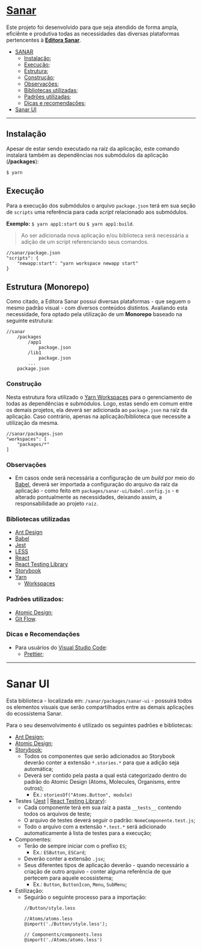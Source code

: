 # [Sanar](https://www.editorasanar.com.br/)
Este projeto foi desenvolvido para que seja atendido de forma ampla, eficiênte e produtiva todas as necessidades das diversas plataformas pertencentes à [**Editora Sanar**](https://www.editorasanar.com.br/).

- [SANAR](#)
	- [Instalação](#instalacao);
	- [Execução](#execucao);
	- [Estrutura](#estrutura);
	- [Construção](#construcao);
	- [Observações](#observações);
	- [Bibliotecas utilizadas](#bibliotecas-utilizadas);
	- [Padrões utilizadas](#padrões-utilizadas);
	- [Dicas e recomendações](#dicas-e-recomendações);
- [Sanar UI](#sanar-ui)

---
## Instalação
Apesar de estar sendo executado na raíz da aplicação, este comando instalará também as dependências nos submódulos da aplicação (**/packages**):

`$ yarn`

## Execução
Para a execução dos submódulos o arquivo `package.json` terá em sua seção de `scripts` uma referência para cada *script* relacionado aos submódulos.

**Exemplo:** `$ yarn app1:start` ou `$ yarn app1:build`.

> Ao ser adicionada nova aplicação e/ou biblioteca será necessária a adição de um script referenciando seus comandos.

```
//sanar/package.json
"scripts": {
	"newapp:start": "yarn workspace newapp start" 
}
```

## Estrutura (Monorepo)
Como citado, a Editora Sanar possui diversas plataformas - que seguem o mesmo padrão visual - com diversos conteúdos distintos. Avaliando esta necessidade, fora optado pela utilização de um **Monorepo** baseado na seguinte estrutura:

```
//sanar
	/packages
		/app1
			package.json
		/lib1
			package.json
		...
	package.json
```

### Construção
Nesta estrutura fora utilizado o [Yarn Workspaces](https://yarnpkg.com/lang/en/docs/workspaces/) para o gerenciamento de todas as dependências e submódulos. Logo, estas sendo em comum entre os demais projetos, ela deverá ser adicionada ao `package.json` na raíz da aplicação. Caso contrário, apenas na aplicação/biblioteca que necessite a utilização da mesma.

```
//sanar/packages.json
"workspaces": [
	"packages/*"
]
```

### Observações
+ Em casos onde será necessária a configuração de um *build* por meio do [Babel](https://babeljs.io/), deverá ser importada a configuração do arquivo da raíz da aplicação - como feito em `packages/sanar-ui/babel.config.js` - e alterado pontualmente as necessidades, deixando assim, a responsabilidade ao projeto `raíz`.

### Bibliotecas utilizadas
+ [Ant Design](https://ant.design/)
+ [Babel](https://babeljs.io/)
+ [Jest](https://jestjs.io/)
+ [LESS](http://lesscss.org/)
+ [React](https://reactjs.org/)
+ [React Testing Library](https://github.com/kentcdodds/react-testing-library)
+ [Storybook](https://storybook.js.org/)
+ [Yarn](https://yarnpkg.com/)
	- [Workspaces](https://yarnpkg.com/lang/en/docs/workspaces/)
	
### Padrões utilizados:
+ [Atomic Design](http://bradfrost.com/blog/post/atomic-web-design/);
+ [Git Flow](https://danielkummer.github.io/git-flow-cheatsheet/index.html).

### Dicas e Recomendações
+ Para usuários do [Visual Studio Code](https://code.visualstudio.com/):
	- [Prettier](https://marketplace.visualstudio.com/items?itemName=esbenp.prettier-vscode);

------------
# Sanar UI
Esta biblioteca - localizada em: `/sanar/packages/sanar-ui` - possuirá todos os elementos visuais que serão compartilhados entre as demais aplicações do ecossistema Sanar.

Para o seu desenvolvimento é utilizado os seguintes padrões e bibliotecas:
+ [Ant Design](https://ant.design/);
+ [Atomic Design](http://bradfrost.com/blog/post/atomic-web-design/);
+ [Storybook](https://storybook.js.org/);
	- Todos os componentes que serão adicionados ao Storybook deverão conter a extensão `*.stories.*` para que a adição seja automática;
	- Deverá ser contido pela pasta a qual está categorizado dentro do padrão do Atomic Design (Atoms, Molecules, Organisms, entre outros);
		- Ex.: `storiesOf("Atoms.Button", module)`
+ Testes ([Jest](https://jestjs.io/) | [React Testing Library](https://github.com/kentcdodds/react-testing-library)): 
	- Cada componente terá em sua raíz a pasta `__tests__` contendo todos os arquivos de teste;
	- O arquivo de testes deverá seguir o padrão: `NomeComponente.test.js`;
	- Todo o arquivo com a extensão `*.test.*` será adicionado automaticamente à lista de testes para a execução;
+ Componentes:
	- Terão de sempre iniciar com o prefixo `ES`;
		- Ex.: `ESButton`, `ESCard`;
	- Deverão conter a extensão `.jsx`;
	- Seus diferentes tipos de aplicação deverão - quando necessário a criação de outro arquivo - conter alguma referência de que pertecem para aquele ecossistema;
		- Ex.: `Button`, `ButtonIcon`, `Menu`, `SubMenu`;
+ Estilização:
	- Seguirão o seguinte processo para a importação:
		```
		//Button/style.less
		
		//Atoms/atoms.less
		@import('./Button/style.less');
		
		// Components/components.less
		@import('./Atoms/atoms.less')
		```